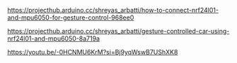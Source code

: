 https://projecthub.arduino.cc/shreyas_arbatti/how-to-connect-nrf24l01-and-mpu6050-for-gesture-control-968ee0

https://projecthub.arduino.cc/shreyas_arbatti/gesture-controlled-car-using-nrf24l01-and-mpu6050-8a719a

https://youtu.be/-0HCNMU6KrM?si=Bj9yqWswB7UShXK8


